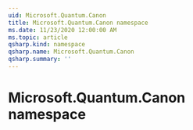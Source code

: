 ```yaml
---
uid: Microsoft.Quantum.Canon
title: Microsoft.Quantum.Canon namespace
ms.date: 11/23/2020 12:00:00 AM
ms.topic: article
qsharp.kind: namespace
qsharp.name: Microsoft.Quantum.Canon
qsharp.summary: ''
---
```


# Microsoft.Quantum.Canon namespace



